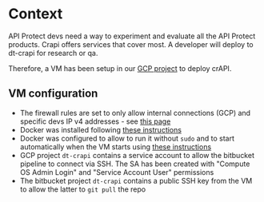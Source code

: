 # Context

API Protect devs need a way to experiment and evaluate all the API Protect products. 
Crapi offers services that cover most. 
A developer will deploy to dt-crapi for research or qa.

Therefore, a VM has been setup in our [GCP project](https://console.cloud.google.com/welcome?project=dt-crapi)
to deploy crAPI.


## VM configuration

- The firewall rules are set to only allow internal connections (GCP) and specific devs IP v4 addresses - see [this page](https://console.cloud.google.com/networking/firewalls/list?project=dt-crapi) 
- Docker was installed following [these instructions](https://docs.docker.com/engine/install/ubuntu/)
- Docker was configured to allow to run it without `sudo` and to start automatically when the VM starts
using [these instructions](https://docs.docker.com/engine/install/linux-postinstall/)
- GCP project `dt-crapi` contains a service account to allow the bitbucket pipeline to connect via SSH.
The SA has been created with "Compute OS Admin Login" and "Service Account User" permissions
- The bitbucket project `dt-crapi` contains a public SSH key from the VM to allow the latter
to `git pull` the repo
